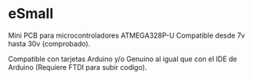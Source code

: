 # eSmall

Mini PCB para microcontroladores ATMEGA328P-U
Compatible desde 7v hasta 30v (comprobado).

Compatible con tarjetas Arduino y/o Genuino al igual que con el IDE de Arduino (Requiere FTDI para subir codigo).
